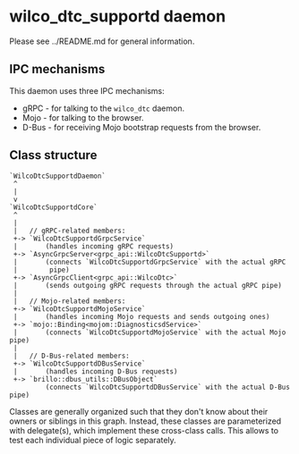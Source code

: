 # wilco_dtc_supportd daemon

Please see ../README.md for general information.

## IPC mechanisms

This daemon uses three IPC mechanisms:

* gRPC - for talking to the `wilco_dtc` daemon.
* Mojo - for talking to the browser.
* D-Bus - for receiving Mojo bootstrap requests from the browser.

## Class structure

    `WilcoDtcSupportdDaemon`
     ^
     |
     v
    `WilcoDtcSupportdCore`
     ^
     |
     |   // gRPC-related members:
     +-> `WilcoDtcSupportdGrpcService`
     |       (handles incoming gRPC requests)
     +-> `AsyncGrpcServer<grpc_api::WilcoDtcSupportd>`
     |       (connects `WilcoDtcSupportdGrpcService` with the actual gRPC
     |        pipe)
     +-> `AsyncGrpcClient<grpc_api::WilcoDtc>`
     |       (sends outgoing gRPC requests through the actual gRPC pipe)
     |
     |   // Mojo-related members:
     +-> `WilcoDtcSupportdMojoService`
     |       (handles incoming Mojo requests and sends outgoing ones)
     +-> `mojo::Binding<mojom::DiagnosticsdService>`
     |       (connects `WilcoDtcSupportdMojoService` with the actual Mojo pipe)
     |
     |   // D-Bus-related members:
     +-> `WilcoDtcSupportdDBusService`
     |       (handles incoming D-Bus requests)
     +-> `brillo::dbus_utils::DBusObject`
             (connects `WilcoDtcSupportdDBusService` with the actual D-Bus pipe)

Classes are generally organized such that they don't know about their owners or
siblings in this graph. Instead, these classes are parameterized with
delegate(s), which implement these cross-class calls.
This allows to test each individual piece of logic separately.
